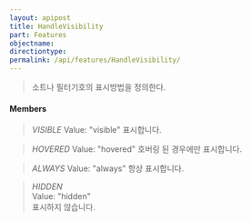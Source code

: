 ```yaml
---
layout: apipost
title: HandleVisibility
part: Features
objectname: 
directiontype: 
permalink: /api/features/HandleVisibility/
---
```



> 소트나 필터기호의 표시방법을 정의한다.

#### Members

> *VISIBLE*
> Value: "visible" 
> 표시합니다.                                 

> *HOVERED*
> Value: "hovered" 
> 호버링 된 경우에만 표시합니다.                                 

> *ALWAYS*
> Value: "always" 
> 항상 표시합니다.                                 

> *HIDDEN*  
> Value: "hidden"  
> 표시하지 않습니다.                          
